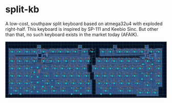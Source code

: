 # split-kb
A low-cost, southpaw split keyboard based on atmega32u4 with exploded right-half. This keyboard is inspired by SP-111 and Keebio Sinc. But other than that, no such keyboard exists in the market today (AFAIK).

![pcb](https://github.com/liangste/split-kb/blob/main/split-kb.png?raw=true)
